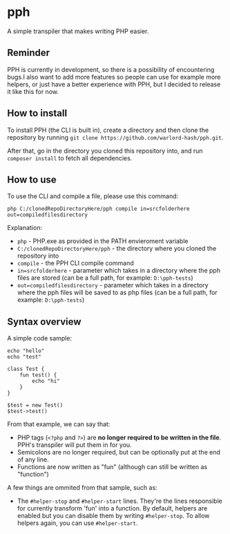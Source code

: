 # pph
A simple transpiler that makes writing PHP easier.

## Reminder
PPH is currently in development, so there is a possibility of encountering bugs.I also want to add more features so people can use for example more helpers, or just have a better experience with PPH, but I decided to release it like this for now.

## How to install
To install PPH (the CLI is built in), create a directory and then clone the repository by running ``git clone https://github.com/warlord-hash/pph.git``.

After that, go in the directory you cloned this repository into, and run ``composer install`` to fetch all dependencies.

## How to use
To use the CLI and compile a file, please use this command:

```
php C:/clonedRepoDirectoryHere/pph compile in=srcfolderhere out=compiledfilesdirectory
```

Explanation:
* ``php`` - PHP.exe as provided in the PATH envieroment variable
* ``C:/clonedRepoDirectoryHere/pph`` - the directory where you cloned the repository into
* ``compile`` - the PPH CLI compile command
* ``in=srcfolderhere`` - parameter which takes in a directory where the pph files are stored (can be a full path, for example: ``D:\pph-tests``)
* ``out=compiledfilesdirectory`` - parameter which takes in a directory where the pph files will be saved to as php files (can be a full path, for example: ``D:\pph-tests``)

## Syntax overview
A simple code sample:
```
echo "hello"
echo "test"

class Test {
    fun test() {
        echo "hi"
    }
}

$test = new Test()
$test->test()
```

From that example, we can say that:
* PHP tags (``<?php`` and ``?>``) are **no longer required to be written in the file**. PPH's transpiler will put them in for you.
* Semicolons are no longer required, but can be optionally put at the end of any line.
* Functions are now written as "fun" (although can still be written as "function")

A few  things are ommited from that sample, such as:
* The ``#helper-stop`` and ``#helper-start`` lines. They're the lines responsible for currently transform 'fun' into a function. By default, helpers are enabled but you can disable them by writing ``#helper-stop``. To allow helpers again, you can use ``#helper-start``.
